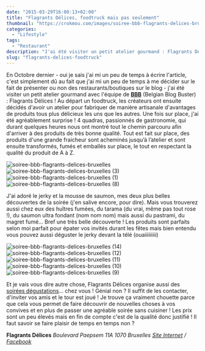 ```yaml
---
date: "2015-03-29T16:00:13+02:00"
title: "Flagrants Délices, foodtruck mais pas seulement"
thumbnail: "https://crokmou.com/images/soiree-bbb-flagrants-delices-bruxelles-17.jpg"
categories:
  - "Lifestyle"
tags:
  - "Restaurant"
description: "J'ai été visiter un petit atelier gourmand : Flagrants Délices ! Au départ un foodtruck, maintenant un atelier de produits fumés artisanaux..."
slug: "flagrants-delices-foodtruck"
---
```


En Octobre dernier - oui je sais j'ai mi un peu de temps à écrire l'article, c'est simplement dû au fait que j'ai mi un peu de temps à me décider sur le fait de présenter ou non des restaurants/boutiques sur le blog - j'ai été visiter un petit atelier gourmand avec l'équipe de **[BBB](http://www.belgiumblogbuster.be/)** (Belgian Blog Buster) : Flagrants Délices ! Au départ un foodtruck, les créateurs ont ensuite décidés d'avoir un atelier pour fabriquer de manière artisanale d'avantages de produits tous plus délicieux les uns que les autres. Une fois sur place, j'ai été agréablement surprise ! 4 quadras, passionnés de gastronomie, qui durant quelques heures nous ont montré tout le chemin parcouru afin d'arriver à des produits de très bonne qualité. Tout est fait sur place, des produits d'une grande fraicheur sont acheminés jusqu’à l’atelier et sont ensuite transformés, fumés et emballés sur place, le tout en respectant la qualité du produit de A à Z.

![soiree-bbb-flagrants-delices-bruxelles](https://crokmou.com/images/soiree-bbb-flagrants-delices-bruxelles.jpg)![soiree-bbb-flagrants-delices-bruxelles (3)](https://crokmou.com/images/soiree-bbb-flagrants-delices-bruxelles-3.jpg)![soiree-bbb-flagrants-delices-bruxelles (1)](https://crokmou.com/images/soiree-bbb-flagrants-delices-bruxelles-1.jpg)![soiree-bbb-flagrants-delices-bruxelles (8)](https://crokmou.com/images/soiree-bbb-flagrants-delices-bruxelles-8.jpg)

J'ai adoré le jerky et la mousse de saumon, mes deux plus belles découvertes de la soirée (j'en salive encore, pour dire). Mais vous trouverez aussi chez eux des huîtres fumées, du tarama (du vrai, même pas tout rose !), du saumon ultra fondant (nom nom nom) mais aussi du pastrami, du magret fumé... Bref une très belle découverte ! Les produits sont parfaits selon moi parfait pour épater vos invités durant les fêtes mais bien entendu vous pouvez aussi déguster le jerky devant la télé (ouaiiiiiiiii)

![soiree-bbb-flagrants-delices-bruxelles (14)](https://crokmou.com/images/soiree-bbb-flagrants-delices-bruxelles-14.jpg) ![soiree-bbb-flagrants-delices-bruxelles (12)](https://crokmou.com/images/soiree-bbb-flagrants-delices-bruxelles-12.jpg)![soiree-bbb-flagrants-delices-bruxelles (11)](https://crokmou.com/images/soiree-bbb-flagrants-delices-bruxelles-11.jpg) ![soiree-bbb-flagrants-delices-bruxelles (10)](https://crokmou.com/images/soiree-bbb-flagrants-delices-bruxelles-10.jpg) ![soiree-bbb-flagrants-delices-bruxelles (9)](https://crokmou.com/images/soiree-bbb-flagrants-delices-bruxelles-9.jpg)

Et je vais vous dire autre chose, Flagrants Délices organise aussi des [soirées dégustations](https://www.flagrantsdelices.be/fr/degustations)... chez vous ! Génial non ? Il suffit de les contacter, d'inviter vos amis et le tour est joué ! Je trouve ça vraiment chouette parce que cela vous permet de faire découvrir de nouvelles choses à vos convives et en plus de passer une agréable soirée sans cuisiner ! Les prix sont un peu élevés mais en fin de compte c'est de la qualité donc justifié ! Il faut savoir se faire plaisir de temps en temps non ?

**Flagrants Délices** _Boulevard Paepsem 11A_ _1070 Bruxelles_ _[Site Internet](https://www.flagrantsdelices.be) / [Facebook](https://www.facebook.com/CommeIlFood)_